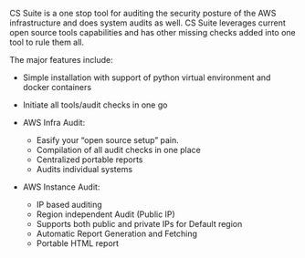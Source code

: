 CS Suite is a one stop tool for auditing the security posture of the AWS infrastructure and does system audits as well. CS Suite leverages current open source tools capabilities and has other missing checks added into one tool to rule them all.

The major features include:

* Simple installation with support of python virtual environment and docker containers

* Initiate all tools/audit checks in one go
* AWS Infra Audit:
	* Easify your “open source setup” pain.
	* Compilation of all audit checks in one place
	* Centralized portable reports
	* Audits individual systems
* AWS Instance Audit:
	* IP based auditing
	* Region independent Audit (Public IP)
	* Supports both public and private IPs for Default region
	* Automatic Report Generation and Fetching
	* Portable HTML report
